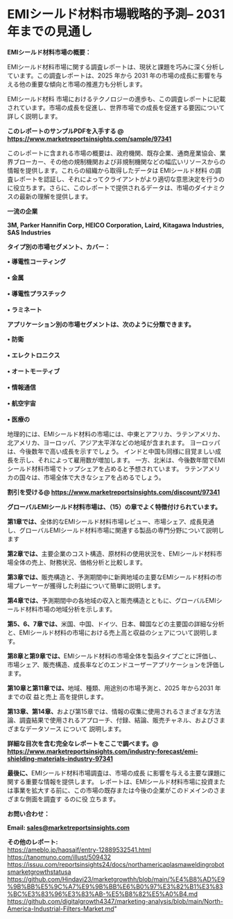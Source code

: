 # EMIシールド材料市場戦略的予測– 2031年までの見通し

<strong><b>EMIシールド材料市場の概要：</b></strong>

EMIシールド材料市場に関する調査レポートは、現状と課題を巧みに深く分析しています。この調査レポートは、2025 年から 2031 年の市場の成長に影響を与える他の重要な傾向と市場の推進力も分析します。

EMIシールド材料 市場におけるテクノロジーの進歩も、この調査レポートに記載されています。市場の成長を促進し、世界市場での成長を促進する要因について詳しく説明します。

<strong>このレポートのサンプルPDFを入手する @ <a href=https://www.marketreportsinsights.com/sample/97341>https://www.marketreportsinsights.com/sample/97341</a></strong>

このレポートに含まれる市場の概要は、政府機関、既存企業、通商産業協会、業界ブローカー、その他の規制機関および非規制機関などの幅広いリソースからの情報を提供します。これらの組織から取得したデータは EMIシールド材料 の調査レポートを認証し、それによってクライアントがより適切な意思決定を行うのに役立ちます。さらに、このレポートで提供されるデータは、市場のダイナミクスの最新の理解を提供します。

<strong>一流の企業</strong>

<strong><b>3M, Parker Hannifin Corp, HEICO Corporation, Laird, Kitagawa Industries, SAS Industries</b></strong>

<strong><b>タイプ別の市場セグメント、カバー：</b></strong>

<strong>• 導電性コーティング<br><br>• 金属<br><br>• 導電性プラスチック<br><br>• ラミネート</strong>

<strong><b>アプリケーション別の市場セグメントは、次のように分類できます。</b></strong>

<strong>• 防衛<br><br>• エレクトロニクス<br><br>• オートモーティブ<br><br>• 情報通信<br><br>• 航空宇宙<br><br>• 医療の</strong>

 地理的には、EMIシールド材料の市場には、中東とアフリカ、ラテンアメリカ、北アメリカ、ヨーロッパ、アジア太平洋などの地域が含まれます。 ヨーロッパは、今後数年で高い成長を示すでしょう。 インドと中国も同様に目覚ましい成長を示し、それによって雇用数が増加します。 一方、北米は、今後数年間でEMIシールド材料市場でトップシェアを占めると予想されています。 ラテンアメリカの国々は、市場全体で大きなシェアを占めるでしょう。

<strong>割引を受ける@ <a href=https://www.marketreportsinsights.com/discount/97341>https://www.marketreportsinsights.com/discount/97341</a></strong>

<strong><b>グローバルEMIシールド材料市場は、（15）の章でよく特徴付けられています。</b></strong>

<strong><b>第</b></strong><strong><b>1章では、</b></strong>全体的なEMIシールド材料市場レビュー、市場シェア、成長見通し、グローバルEMIシールド材料市場に関連する製品の専門分野について説明します

<strong><b>第2章では、</b></strong>主要企業のコスト構造、原材料の使用状況を、EMIシールド材料市場全体の売上、財務状況、価格分析と比較します。

<strong><b>第3章では、</b></strong>販売構造と、予測期間中に新興地域の主要なEMIシールド材料の市場プレーヤーが獲得した利益について簡単に説明します。

<strong><b>第4章では、</b></strong>予測期間中の各地域の収入と販売構造とともに、グローバルEMIシールド材料市場の地域分析を示します。

<strong><b>第5、6、7章では、</b></strong>米国、中国、ドイツ、日本、韓国などの主要国の詳細な分析と、EMIシールド材料の市場における売上高と収益のシェアについて説明します。

<strong><b>第8章と第9章では、</b></strong>EMIシールド材料の市場全体を製品タイプごとに評価し、市場シェア、販売構造、成長率などのエンドユーザーアプリケーションを評価します。

<strong><b>第10章と第11章では、</b></strong>地域、種類、用途別の市場予測と、2025 年から2031 年までの収 益と売上 高を提供します。

<strong><b>第13章、第14章、</b></strong>および第15章では、情報の収集に使用されるさまざまな方法論、調査結果で使用されるアプローチ、付録、結論、販売チャネル、およびさまざまなデータソース について 説明します。

<strong>詳細な目次を含む完全なレポートをここで調べます。@ <a href=https://www.marketreportsinsights.com/industry-forecast/emi-shielding-materials-industry-97341>https://www.marketreportsinsights.com/industry-forecast/emi-shielding-materials-industry-97341</a></strong>

<strong><b>最後に、</b></strong>EMIシールド材料市場調査は、市場の成長 に影響を</a>与える主要な課題に関する重要な情報を提供します。 レポートは、EMIシールド材料市場に投資または事業を拡大する前に、この市場の既存または今後の企業がこのドメインのさまざまな側面を調査す るのに役 立ちます。

<strong><b>お問い合わせ：</b></strong>

<strong>Email: </strong><a href=mailto:sales@marketreportsinsights.com><strong>sales@marketreportsinsights.com</strong></a>

<strong>その他のレポート:</strong>
<br>
<a href=https://ameblo.jp/haqsaif/entry-12889532541.html>https://ameblo.jp/haqsaif/entry-12889532541.html</a>
<br>
<a href=https://tanomuno.com/illust/509432>https://tanomuno.com/illust/509432</a>
<br>
<a href=https://issuu.com/reportsinsights24/docs/northamericaplasmaweldingrobotsmarketgrowthstatusa>https://issuu.com/reportsinsights24/docs/northamericaplasmaweldingrobotsmarketgrowthstatusa</a>
<br>
<a href=https://github.com/Hindavi23/marketgrowthh/blob/main/%E4%B8%AD%E9%9B%BB%E5%9C%A7%E9%9B%BB%E6%B0%97%E3%82%B1%E3%83%BC%E3%83%96%E3%83%AB-%E5%B8%82%E5%A0%B4.md>https://github.com/Hindavi23/marketgrowthh/blob/main/%E4%B8%AD%E9%9B%BB%E5%9C%A7%E9%9B%BB%E6%B0%97%E3%82%B1%E3%83%BC%E3%83%96%E3%83%AB-%E5%B8%82%E5%A0%B4.md</a>
<br>
<a href=https://github.com/digitalgrowth4347/marketing-analysis/blob/main/North-America-Industrial-Filters-Market.md>https://github.com/digitalgrowth4347/marketing-analysis/blob/main/North-America-Industrial-Filters-Market.md</a>"
